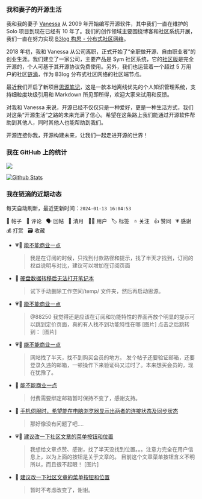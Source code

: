 ### 我和妻子的开源生活

我和我的妻子 [Vanessa](https://github.com/Vanessa219) 从 2009 年开始编写开源软件，其中我们一直在维护的 Solo 项目到现在已经有 10 年了。我们的创作领域主要围绕博客和社区系统开展，我们一直在努力实现 [B3log 构思 - 分布式社区网络](https://ld246.com/article/1546941897596)。

2018 年初，我和 Vanessa 从公司离职，正式开始了“全职做开源、自由职业者”的创业生涯。我们建立了一家公司，主要产品是 Sym 社区系统，它的[社区版](https://github.com/88250/symphony)是完全开源的，个人可基于其开源协议免费使用。另外，我们也运营着一个超过 5 万用户的社区[链滴](https://ld246.com)，作为 B3log 分布式社区网络的社区端节点。

最近我们开启了新项目[思源笔记](https://github.com/siyuan-note/siyuan)，这是一款本地离线优先的个人知识管理系统，支持细粒度块级引用和 Markdown 所见即所得，欢迎大家来试用和反馈。

对我和 Vanessa 来说，开源已经不仅仅只是一种爱好，更是一种生活方式，我们对这条“开源生活”之路的未来充满了信心。希望在这条路上我们能通过开源软件帮助到其他人，同时其他人也能帮助到我们。

开源连接你我，开源构建未来，让我们一起走进开源的世界！

### 我在 GitHub 上的统计

<a title="Hits" target="_blank" href="https://github.com/88250/88250"><img src="https://hits.b3log.org/88250/88250.svg"></a>

[![Github Stats](https://github-readme-stats.vercel.app/api?username=88250&theme=tokyonight&show_icons=true)](https://github.com/88250)

<!--events start -->

### 我在链滴的近期动态

每天自动刷新，最近更新时间：`2024-01-13 16:04:53`

📝 帖子 &nbsp; 💬 评论 &nbsp; 🗣 回帖 &nbsp; 🌙 清月 &nbsp; 👨‍💻 用户 &nbsp; 🏷️ 标签 &nbsp; ⭐️ 关注 &nbsp; 👍 赞同 &nbsp; 💗 感谢 &nbsp; 💰 打赏 &nbsp; 🗃 收藏

* 💗💬 [能不能商业一点](https://ld246.com/article/1705079465195/comment/1705126584620#comments)

  > 我是在订阅的时候，只找到付款路径和提示，找了半天才找到，订阅的权益说明与对比，建议可以增加在订阅页面
* 💬 [硬盘数据转移后无法打开笔记本](https://ld246.com/article/1705026514178/comment/1705115682390#comments)

  > 试下手动删除工作空间/temp/ 文件夹，然后再启动思源。
* 💗💬 [能不能商业一点](https://ld246.com/article/1705079465195/comment/1705081869806#comments)

  > @88250 我觉得还是应该在订阅和功能特性的界面再放个明显的提示可以跳到定价页面，真的有人找不到功能特性在哪 [图片] 点击之后跳转到： [图片]
* 💗📝 [能不能商业一点](https://ld246.com/article/1705079465195)

  > 网站找了半天，找不到购买会员的地方。 发个帖子还要验证邮箱，还要登录久违的邮箱，一顿操作下来验证码又过时了。本来想买会员的，现在犹豫了。
* 💬 [能不能商业一点](https://ld246.com/article/1705079465195/comment/1705103932739#comments)

  > 付费需要绑定邮箱暂时保持不变了，感谢支持。
* 💬 [手机伺服时，希望能在电脑浏览器显示出两者的连接状态及同步状态](https://ld246.com/article/1704897007421/comment/1705103780088#comments)

  > 那好像没有问题了吧....
* 💗📝 [建议改一下社区文章的菜单按钮和位置](https://ld246.com/article/1705071448754)

  > 我想给文章点赞、感谢，找了半天没找到位置。。。注意力完全在用户信息上，以为上面的按钮是关于文章的。 目前这个文章菜单按钮含义不明所以，而且很不起眼！ [图片]
* 💬 [建议改一下社区文章的菜单按钮和位置](https://ld246.com/article/1705071448754/comment/1705074304732#comments)

  > 暂时不考虑改变了，谢谢。


<!--events end -->
